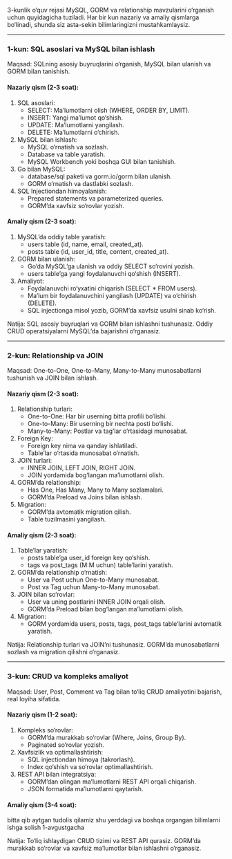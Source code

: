 3-kunlik o‘quv rejasi MySQL, GORM va relationship mavzularini o‘rganish uchun quyidagicha tuziladi. Har bir kun nazariy va amaliy qismlarga bo‘linadi, shunda siz asta-sekin bilimlaringizni mustahkamlaysiz.

---

### 1-kun: SQL asoslari va MySQL bilan ishlash
Maqsad: SQLning asosiy buyruqlarini o‘rganish, MySQL bilan ulanish va GORM bilan tanishish.

#### Nazariy qism (2-3 soat):
1. SQL asoslari:
   - SELECT: Ma’lumotlarni olish (WHERE, ORDER BY, LIMIT).
   - INSERT: Yangi ma’lumot qo‘shish.
   - UPDATE: Ma’lumotlarni yangilash.
   - DELETE: Ma’lumotlarni o‘chirish.
2. MySQL bilan ishlash:
   - MySQL o‘rnatish va sozlash.
   - Database va table yaratish.
   - MySQL Workbench yoki boshqa GUI bilan tanishish.
3. Go bilan MySQL:
   - database/sql paketi va gorm.io/gorm bilan ulanish.
   - GORM o‘rnatish va dastlabki sozlash.
4. SQL Injectiondan himoyalanish:
   - Prepared statements va parameterized queries.
   - GORM’da xavfsiz so‘rovlar yozish.

#### Amaliy qism (2-3 soat):
1. MySQL’da oddiy table yaratish:
   - users table (id, name, email, created_at).
   - posts table (id, user_id, title, content, created_at).
2. GORM bilan ulanish:
   - Go’da MySQL’ga ulanish va oddiy SELECT so‘rovini yozish.
   - users table’ga yangi foydalanuvchi qo‘shish (INSERT).
3. Amaliyot:
   - Foydalanuvchi ro‘yxatini chiqarish (SELECT * FROM users).
   - Ma’lum bir foydalanuvchini yangilash (UPDATE) va o‘chirish (DELETE).
   - SQL injectionga misol yozib, GORM’da xavfsiz usulni sinab ko‘rish.

Natija: SQL asosiy buyruqlari va GORM bilan ishlashni tushunasiz. Oddiy CRUD operatsiyalarni MySQL’da bajarishni o‘rganasiz.

---
	
### 2-kun: Relationship va JOIN
Maqsad: One-to-One, One-to-Many, Many-to-Many munosabatlarni tushunish va JOIN bilan ishlash.

#### Nazariy qism (2-3 soat):
1. Relationship turlari:
   - One-to-One: Har bir userning bitta profili bo‘lishi.
   - One-to-Many: Bir userning bir nechta posti bo‘lishi.
   - Many-to-Many: Postlar va tag’lar o‘rtasidagi munosabat.
2. Foreign Key:
   - Foreign key nima va qanday ishlatiladi.
   - Table’lar o‘rtasida munosabat o‘rnatish.
3. JOIN turlari:
   - INNER JOIN, LEFT JOIN, RIGHT JOIN.
   - JOIN yordamida bog‘langan ma’lumotlarni olish.
4. GORM’da relationship:
   - Has One, Has Many, Many to Many sozlamalari.
   - GORM’da Preload va Joins bilan ishlash.
5. Migration:
   - GORM’da avtomatik migration qilish.
   - Table tuzilmasini yangilash.

#### Amaliy qism (2-3 soat):
1. Table’lar yaratish:
   - posts table’ga user_id foreign key qo‘shish.
   - tags va post_tags (M:M uchun) table’larini yaratish.
2. GORM’da relationship o‘rnatish:
   - User va Post uchun One-to-Many munosabat.
   - Post va Tag uchun Many-to-Many munosabat.
3. JOIN bilan so‘rovlar:
   - User va uning postlarini INNER JOIN orqali olish.
   - GORM’da Preload bilan bog‘langan ma’lumotlarni olish.
4. Migration:
   - GORM yordamida users, posts, tags, post_tags table’larini avtomatik yaratish.

Natija: Relationship turlari va JOIN’ni tushunasiz. GORM’da munosabatlarni sozlash va migration qilishni o‘rganasiz.

---

### 3-kun: CRUD va kompleks amaliyot
Maqsad: User, Post, Comment va Tag bilan to‘liq CRUD amaliyotini bajarish, real loyiha sifatida.

#### Nazariy qism (1-2 soat):
1. Kompleks so‘rovlar:
   - GORM’da murakkab so‘rovlar (Where, Joins, Group By).
   - Paginated so‘rovlar yozish.
2. Xavfsizlik va optimallashtirish:
   - SQL injectiondan himoya (takrorlash).
   - Index qo‘shish va so‘rovlar optimallashtirish.
3. REST API bilan integratsiya:
   - GORM’dan olingan ma’lumotlarni REST API orqali chiqarish.
   - JSON formatida ma’lumotlarni qaytarish.
#### Amaliy qism (3-4 soat):
bitta qib aytgan tudolis qilamiz
shu yerddagi va boshqa organgan bilimlarni ishga solish 1-avgustgacha

Natija: To‘liq ishlaydigan CRUD tizimi va REST API qurasiz. GORM’da murakkab so‘rovlar va xavfsiz ma’lumotlar bilan ishlashni o‘rganasiz.
